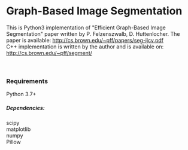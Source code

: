# Graph-Based Image Segmentation
This is Python3 implementation of "Efficient Graph-Based Image Segmentation" paper written by P. Felzenszwalb, D. Huttenlocher. 
The paper is available: http://cs.brown.edu/~pff/papers/seg-ijcv.pdf <br>
C++ implementation is written by the author and is available on: http://cs.brown.edu/~pff/segment/ <br>
<br>
<br>

### Requirements
Python 3.7+<br>

##### Dependencies: 
scipy<br>
matplotlib<br>
numpy<br>
Pillow<br>

